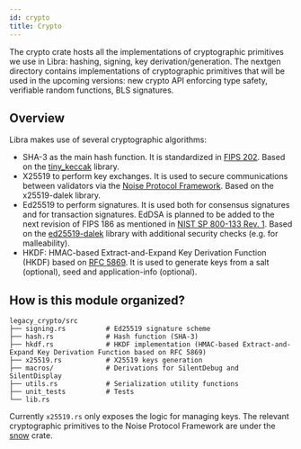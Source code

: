 ```yaml
---
id: crypto
title: Crypto
---
```


The crypto crate hosts all the implementations of cryptographic primitives we use in Libra: hashing, signing, key derivation/generation. The nextgen directory contains implementations of cryptographic primitives that will be used in the upcoming versions: new crypto API enforcing type safety, verifiable random functions, BLS signatures.

## Overview

Libra makes use of several cryptographic algorithms:

* SHA-3 as the main hash function. It is standardized in [FIPS 202](https://nvlpubs.nist.gov/nistpubs/FIPS/NIST.FIPS.202.pdf). Based on the [tiny_keccak](https://docs.rs/tiny-keccak/1.4.2/tiny_keccak/) library.
* X25519 to perform key exchanges. It is used to secure communications between validators via the [Noise Protocol Framework](http://www.noiseprotocol.org/noise.html). Based on the x25519-dalek library.
* Ed25519 to perform signatures. It is used both for consensus signatures and for transaction signatures. EdDSA is planned to be added to the next revision of FIPS 186 as mentioned in [NIST SP 800-133 Rev. 1](https://nvlpubs.nist.gov/nistpubs/SpecialPublications/NIST.SP.800-133r1-draft.pdf). Based on the [ed25519-dalek](https://docs.rs/ed25519-dalek/1.0.0-pre.1/ed25519_dalek/) library with additional security checks (e.g. for malleability).
* HKDF: HMAC-based Extract-and-Expand Key Derivation Function (HKDF) based on [RFC 5869](https://tools.ietf.org/html/rfc5869). It is used to generate keys from a salt (optional), seed and application-info (optional).

## How is this module organized?
    legacy_crypto/src
    ├── signing.rs          # Ed25519 signature scheme
    ├── hash.rs             # Hash function (SHA-3)
    ├── hkdf.rs             # HKDF implementation (HMAC-based Extract-and-Expand Key Derivation Function based on RFC 5869)
    ├── x25519.rs           # X25519 keys generation
    ├── macros/             # Derivations for SilentDebug and SilentDisplay
    ├── utils.rs            # Serialization utility functions
    ├── unit_tests          # Tests
    └── lib.rs


Currently `x25519.rs` only exposes the logic for managing keys. The relevant cryptographic primitives to the Noise Protocol Framework are under the [snow](https://docs.rs/snow/0.5.2/snow/) crate.